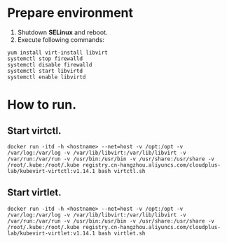 
# Prepare environment

1. Shutdown **SELinux** and reboot.
2. Execute following commands:
```
yum install virt-install libvirt 
systemctl stop firewalld
systemctl disable firewalld
systemctl start libvirtd
systemctl enable libvirtd
```

# How to run.
## Start virtctl.

```
docker run -itd -h <hostname> --net=host -v /opt:/opt -v /var/log:/var/log -v /var/lib/libvirt:/var/lib/libvirt -v /var/run:/var/run -v /usr/bin:/usr/bin -v /usr/share:/usr/share -v /root/.kube:/root/.kube registry.cn-hangzhou.aliyuncs.com/cloudplus-lab/kubevirt-virtctl:v1.14.1 bash virtctl.sh
```

## Start virtlet.

```
docker run -itd -h <hostname> --net=host -v /opt:/opt -v /var/log:/var/log -v /var/lib/libvirt:/var/lib/libvirt -v /var/run:/var/run -v /usr/bin:/usr/bin -v /usr/share:/usr/share -v /root/.kube:/root/.kube registry.cn-hangzhou.aliyuncs.com/cloudplus-lab/kubevirt-virtlet:v1.14.1 bash virtlet.sh
```

